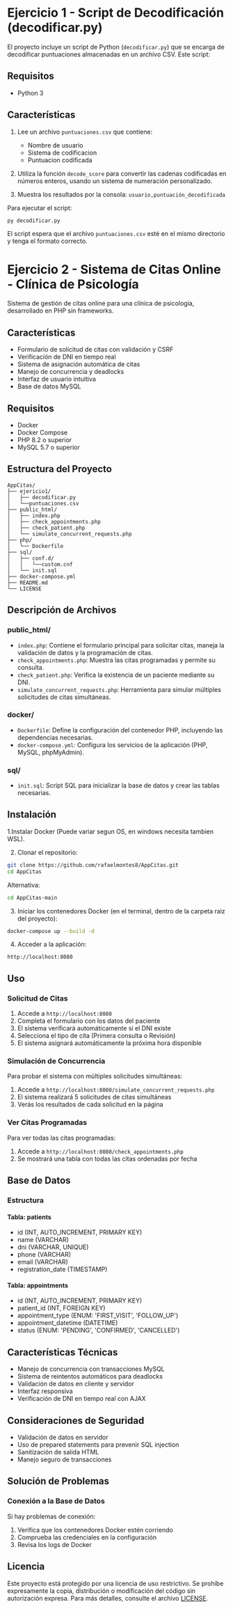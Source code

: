 # Ejercicio 1 - Script de Decodificación (decodificar.py)

El proyecto incluye un script de Python (`decodificar.py`) que se encarga de decodificar puntuaciones almacenadas en un archivo CSV. Este script:

## Requisitos

- Python 3

## Características
1. Lee un archivo `puntuaciones.csv` que contiene:
   - Nombre de usuario
   - Sistema de codificacion
   - Puntuacion codificada

2. Utiliza la función `decode_score` para convertir las cadenas codificadas en números enteros, usando un sistema de numeración personalizado.

3. Muestra los resultados por la consola: `usuario,puntuación_decodificada`

Para ejecutar el script:
```bash
py decodificar.py
```

El script espera que el archivo `puntuaciones.csv` esté en el mismo directorio y tenga el formato correcto. 

# Ejercicio 2 - Sistema de Citas Online - Clínica de Psicología

Sistema de gestión de citas online para una clínica de psicología, desarrollado en PHP sin frameworks.

## Características

- Formulario de solicitud de citas con validación y CSRF
- Verificación de DNI en tiempo real
- Sistema de asignación automática de citas
- Manejo de concurrencia y deadlocks
- Interfaz de usuario intuitiva
- Base de datos MySQL

## Requisitos

- Docker
- Docker Compose
- PHP 8.2 o superior
- MySQL 5.7 o superior

## Estructura del Proyecto

```
AppCitas/
├── ejericio1/
│   ├── decodificar.py
│   └──puntuaciones.csv
├── public_html/
│   ├── index.php
│   ├── check_appointments.php
│   ├── check_patient.php
│   └── simulate_concurrent_requests.php
├── php/
│   └── Dockerfile
├── sql/
│   ├── conf.d/
│   │   └──custom.cnf
│   └── init.sql
├── docker-compose.yml
├── README.md
└── LICENSE
```

## Descripción de Archivos

### public_html/
- `index.php`: Contiene el formulario principal para solicitar citas, maneja la validación de datos y la programación de citas.
- `check_appointments.php`: Muestra las citas programadas y permite su consulta.
- `check_patient.php`: Verifica la existencia de un paciente mediante su DNI.
- `simulate_concurrent_requests.php`: Herramienta para simular múltiples solicitudes de citas simultáneas.

### docker/
- `Dockerfile`: Define la configuración del contenedor PHP, incluyendo las dependencias necesarias.
- `docker-compose.yml`: Configura los servicios de la aplicación (PHP, MySQL, phpMyAdmin).

### sql/
- `init.sql`: Script SQL para inicializar la base de datos y crear las tablas necesarias.


## Instalación

1.Instalar Docker (Puede variar segun OS, en windows necesita tambien WSL).

2. Clonar el repositorio:
```bash
git clone https://github.com/rafaelmontes8/AppCitas.git
cd AppCitas
```
Alternativa:
```bash
cd AppCitas-main
```


3. Iniciar los contenedores Docker (en el terminal, dentro de la carpeta raiz del proyecto):
```bash
docker-compose up --build -d
```

4. Acceder a la aplicación:
```
http://localhost:8080
```

## Uso

### Solicitud de Citas
1. Accede a `http://localhost:8080`
2. Completa el formulario con los datos del paciente
3. El sistema verificará automáticamente si el DNI existe
4. Selecciona el tipo de cita (Primera consulta o Revisión)
5. El sistema asignará automáticamente la próxima hora disponible

### Simulación de Concurrencia
Para probar el sistema con múltiples solicitudes simultáneas:
1. Accede a `http://localhost:8080/simulate_concurrent_requests.php`
2. El sistema realizará 5 solicitudes de citas simultáneas
3. Verás los resultados de cada solicitud en la página

### Ver Citas Programadas
Para ver todas las citas programadas:
1. Accede a `http://localhost:8080/check_appointments.php`
2. Se mostrará una tabla con todas las citas ordenadas por fecha

## Base de Datos

### Estructura

#### Tabla: patients
- id (INT, AUTO_INCREMENT, PRIMARY KEY)
- name (VARCHAR)
- dni (VARCHAR, UNIQUE)
- phone (VARCHAR)
- email (VARCHAR)
- registration_date (TIMESTAMP)

#### Tabla: appointments
- id (INT, AUTO_INCREMENT, PRIMARY KEY)
- patient_id (INT, FOREIGN KEY)
- appointment_type (ENUM: 'FIRST_VISIT', 'FOLLOW_UP')
- appointment_datetime (DATETIME)
- status (ENUM: 'PENDING', 'CONFIRMED', 'CANCELLED')

## Características Técnicas

- Manejo de concurrencia con transacciones MySQL
- Sistema de reintentos automáticos para deadlocks
- Validación de datos en cliente y servidor
- Interfaz responsiva
- Verificación de DNI en tiempo real con AJAX

## Consideraciones de Seguridad

- Validación de datos en servidor
- Uso de prepared statements para prevenir SQL injection
- Sanitización de salida HTML
- Manejo seguro de transacciones

## Solución de Problemas

### Conexión a la Base de Datos
Si hay problemas de conexión:
1. Verifica que los contenedores Docker estén corriendo
2. Comprueba las credenciales en la configuración
3. Revisa los logs de Docker

## Licencia

Este proyecto está protegido por una licencia de uso restrictivo. Se prohíbe expresamente la copia, distribución o modificación del código sin autorización expresa. Para más detalles, consulte el archivo [LICENSE](LICENSE).